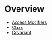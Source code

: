 # Overview

- [Access Modifiers](AccessModifiers.md)
- [Class](Class.md)
- [Covariant](Covariant.md)
